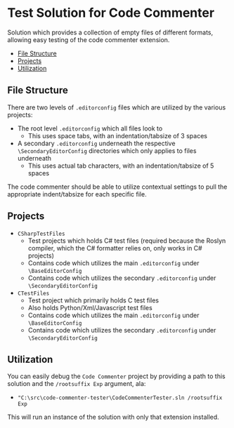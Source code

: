 # Test Solution for Code Commenter

Solution which provides a collection of empty files of different formats, allowing easy testing of the code commenter extension.

- [File Structure](#file-structure)
- [Projects](#projects)
- [Utilization](#utilization)

## File Structure

There are two levels of `.editorconfig` files which are utilized by the various projects:

- The root level `.editorconfig` which all files look to
  - This uses space tabs, with an indentation/tabsize of 3 spaces
- A secondary `.editorconfig` underneath the respective `\SecondaryEditorConfig` directories which only applies to files underneath
  - This uses actual tab characters, with an indentation/tabsize of 5 spaces

The code commenter should be able to utilize contextual settings to pull the appropriate indent/tabsize for each specific file.

## Projects

- `CSharpTestFiles`
  - Test projects which holds C# test files (required because the Roslyn compiler, which the C# formatter relies on, only works in C# projects)
  - Contains code which utilizes the main `.editorconfig` under `\BaseEditorConfig`
  - Contains code which utilizes the secondary `.editorconfig` under `\SecondaryEditorConfig`
- `CTestFiles`
  - Test project which primarily holds C test files
  - Also holds Python/Xml/Javascript test files
  - Contains code which utilizes the main `.editorconfig` under `\BaseEditorConfig`
  - Contains code which utilizes the secondary `.editorconfig` under `\SecondaryEditorConfig`

## Utilization

You can easily debug the `Code Commenter` project by providing a path to this solution and the `/rootsuffix Exp` argument, ala:

- `"C:\src\code-commenter-tester\CodeCommenterTester.sln /rootsuffix Exp`

This will run an instance of the solution with only that extension installed.
